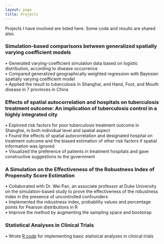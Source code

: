 ```yaml
---
layout: page
title: Projects
---
```


Projects I have involved are listed here. Some code and results are shared also.

### Simulation-based comparisons between generalized spatially varying coefficient models
• Generated varying-coefficient simulation data based on logistic distribution, according to disease occurrence  
• Compared generalized geographically weighted regression with Bayesian spatially varying coefficient model  
• Applied the result to tuberculosis in Shanghai, and Hand, Foot, and Mouth disease in 7 provinces in China  

### Effects of spatial autocorrelation and hospitals on tuberculosis treatment outcome: An implication of tuberculosis control in a highly integrated city  
• Explored risk factors for poor tuberculosis treatment outcome in Shanghai, in both individual level and spatial aspect  
• Found the effects of spatial autocorrelation and designated hospital on treatment outcome and the biased estimation of other risk factors if spatial information was ignored  
• Visualized the preference of patients in treatment hospitals and gave constructive suggestions to the government  

### A Simulation on the Effectiveness of the Robustness Index of Propensity Score Estimation  
• Collaborated with Dr. Wei Pan, an associate professor at Duke University on the simulation-based study to prove the effectiveness of the robustness index in the presence of uncontrolled confounders  
• Implemented the robustness index, probability values and percentage points for Pearson distributions in R  
• Improve the method by augmenting the sampling space and bootstrap  

### Statistical Analyses in Clinical Trials
• Wrote [R code](https://github.com/jingzhang1/jingzhang1.github.io/blob/master/projects/clinical_trial.md) for implementing basic statisical analyses in clinical trials  

